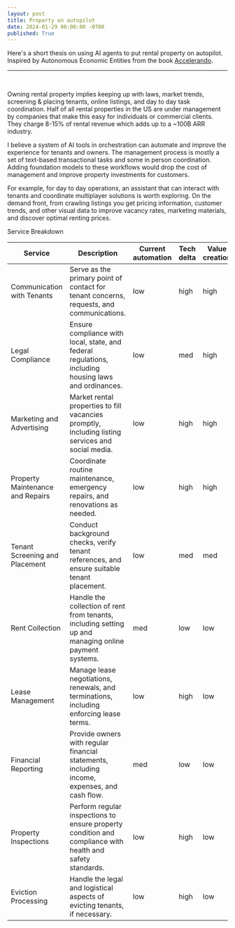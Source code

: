 ```yaml
---
layout: post
title: Property on autopilot 
date: 2024-01-29 06:00:00 -0700
published: True 
---
```


Here's a short thesis on using AI agents to put rental property on autopilot.  
Inspired by Autonomous Economic Entities from the book [Accelerando](https://en.wikipedia.org/wiki/Accelerando).

---
&nbsp;

Owning rental property implies keeping up with laws, market trends, screening & placing tenants, online listings, and day to day task coordination. Half of all rental properties in the US are under management by companies that make this easy for individuals or commercial clients. They charge 8-15% of rental revenue which adds up to a ~100B ARR industry.

I believe a system of AI tools in orchestration can automate and improve the experience for tenants and owners. The management process is mostly a set of text-based transactional tasks and some in person coordination. Adding foundation models to these workflows would drop the cost of management and improve property investments for customers.

For example, for day to day operations, an assistant that can interact with tenants and coordinate multiplayer solutions is worth exploring. On the demand front, from crawling listings you get pricing information, customer trends, and other visual data to improve vacancy rates, marketing materials, and discover optimal renting prices.

Service Breakdown

| Service                          | Description                                                                     | Current automation | Tech delta | Value creation |
|----------------------------------|---------------------------------------------------------------------------------|--------------------|------------|----------------|
| Communication with Tenants       | Serve as the primary point of contact for tenant concerns, requests, and communications. | low               | high       | high           |
| Legal Compliance                 | Ensure compliance with local, state, and federal regulations, including housing laws and ordinances. | low               | med        | high           |
| Marketing and Advertising        | Market rental properties to fill vacancies promptly, including listing services and social media. | low               | high       | high           |
| Property Maintenance and Repairs | Coordinate routine maintenance, emergency repairs, and renovations as needed.    | low               | high       | high           |
| Tenant Screening and Placement   | Conduct background checks, verify tenant references, and ensure suitable tenant placement. | low               | med        | med            |
| Rent Collection                  | Handle the collection of rent from tenants, including setting up and managing online payment systems. | med              | low        | low            |
| Lease Management                 | Manage lease negotiations, renewals, and terminations, including enforcing lease terms. | low               | high       | low            |
| Financial Reporting              | Provide owners with regular financial statements, including income, expenses, and cash flow. | med              | low        | low            |
| Property Inspections             | Perform regular inspections to ensure property condition and compliance with health and safety standards. | low               | high       | low            |
| Eviction Processing              | Handle the legal and logistical aspects of evicting tenants, if necessary.      | low               | high       | low            |
